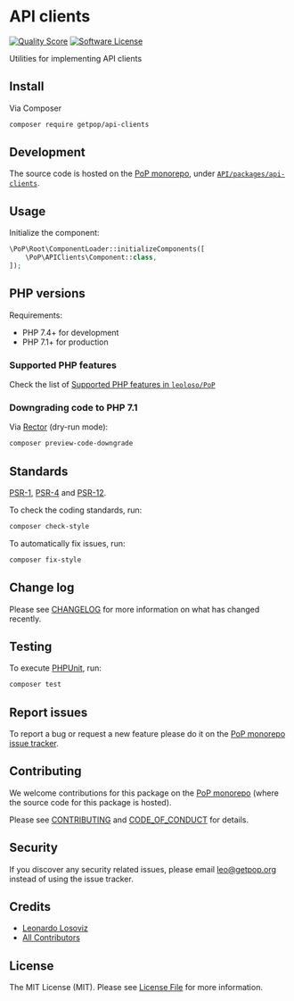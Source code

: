 # API clients

<!-- [![Build Status][ico-travis]][link-travis] -->
[![Quality Score][ico-code-quality]][link-code-quality]
[![Software License][ico-license]](LICENSE.md)

<!--
[![Latest Version on Packagist][ico-version]][link-packagist]
[![Coverage Status][ico-scrutinizer]][link-scrutinizer]
[![Total Downloads][ico-downloads]][link-downloads]
-->

Utilities for implementing API clients

## Install

Via Composer

``` bash
composer require getpop/api-clients
```

## Development

The source code is hosted on the [PoP monorepo](https://github.com/leoloso/PoP), under [`API/packages/api-clients`](https://github.com/leoloso/PoP/tree/master/layers/API/packages/api-clients).

## Usage

Initialize the component:

``` php
\PoP\Root\ComponentLoader::initializeComponents([
    \PoP\APIClients\Component::class,
]);
```

## PHP versions

Requirements:

- PHP 7.4+ for development
- PHP 7.1+ for production

### Supported PHP features

Check the list of [Supported PHP features in `leoloso/PoP`](https://github.com/leoloso/PoP/#supported-php-features)

### Downgrading code to PHP 7.1

Via [Rector](https://github.com/rectorphp/rector) (dry-run mode):

```bash
composer preview-code-downgrade
```

## Standards

[PSR-1](https://www.php-fig.org/psr/psr-1), [PSR-4](https://www.php-fig.org/psr/psr-4) and [PSR-12](https://www.php-fig.org/psr/psr-12).

To check the coding standards, run:

``` bash
composer check-style
```

To automatically fix issues, run:

``` bash
composer fix-style
```

## Change log

Please see [CHANGELOG](CHANGELOG.md) for more information on what has changed recently.

## Testing

To execute [PHPUnit](https://phpunit.de/), run:

``` bash
composer test
```

## Report issues

To report a bug or request a new feature please do it on the [PoP monorepo issue tracker](https://github.com/leoloso/PoP/issues).

## Contributing

We welcome contributions for this package on the [PoP monorepo](https://github.com/leoloso/PoP) (where the source code for this package is hosted).

Please see [CONTRIBUTING](CONTRIBUTING.md) and [CODE_OF_CONDUCT](CODE_OF_CONDUCT.md) for details.

## Security

If you discover any security related issues, please email leo@getpop.org instead of using the issue tracker.

## Credits

- [Leonardo Losoviz][link-author]
- [All Contributors][link-contributors]

## License

The MIT License (MIT). Please see [License File](LICENSE.md) for more information.

[ico-version]: https://img.shields.io/packagist/v/getpop/api-clients.svg?style=flat-square
[ico-license]: https://img.shields.io/badge/license-MIT-brightgreen.svg?style=flat-square
[ico-travis]: https://img.shields.io/travis/getpop/api-clients/master.svg?style=flat-square
[ico-scrutinizer]: https://img.shields.io/scrutinizer/coverage/g/getpop/api-clients.svg?style=flat-square
[ico-code-quality]: https://img.shields.io/scrutinizer/g/getpop/api-clients.svg?style=flat-square
[ico-downloads]: https://img.shields.io/packagist/dt/getpop/api-clients.svg?style=flat-square

[link-packagist]: https://packagist.org/packages/getpop/api-clients
[link-travis]: https://travis-ci.org/getpop/api-clients
[link-scrutinizer]: https://scrutinizer-ci.com/g/getpop/api-clients/code-structure
[link-code-quality]: https://scrutinizer-ci.com/g/getpop/api-clients
[link-downloads]: https://packagist.org/packages/getpop/api-clients
[link-author]: https://github.com/getpop
[link-contributors]: ../../../../../../contributors
